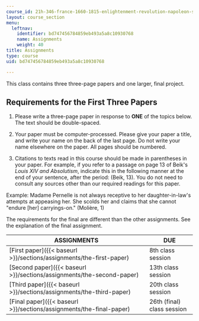 ```yaml
---
course_id: 21h-346-france-1660-1815-enlightenment-revolution-napoleon-spring-2011
layout: course_section
menu:
  leftnav:
    identifier: bd747456784859eb493a5a8c10930768
    name: Assignments
    weight: 40
title: Assignments
type: course
uid: bd747456784859eb493a5a8c10930768

---
```


This class contains three three-page papers and one larger, final project.

Requirements for the First Three Papers
---------------------------------------

1.  Please write a three-page paper in response to **ONE** of the topics below. The text should be double-spaced.
  
3.  Your paper must be computer-processed. Please give your paper a title, and write your name on the back of the last page. Do not write your name elsewhere on the paper. All pages should be numbered.
  
5.  Citations to texts read in this course should be made in parentheses in your paper. For example, if you refer to a passage on page 13 of Beik's _Louis XIV and Absolutism_, indicate this in the following manner at the end of your sentence, after the period: (Beik, 13). You do not need to consult any sources other than our required readings for this paper.

Example: Madame Pernelle is not always receptive to her daughter-in-law's attempts at appeasing her. She scolds her and claims that she cannot "endure \[her\] carryings-on." (Molière, 1)

The requirements for the final are different than the other assignments. See the explanation of the final assignment.

| ASSIGNMENTS | DUE |
| --- | --- |
| [First paper]({{< baseurl >}}/sections/assignments/the-first-paper) | 8th class session |
| [Second paper]({{< baseurl >}}/sections/assignments/the-second-paper) | 13th class session |
| [Third paper]({{< baseurl >}}/sections/assignments/the-third-paper) | 20th class session |
| [Final paper]({{< baseurl >}}/sections/assignments/the-final-paper) | 26th (final) class session
